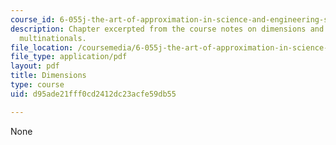 ```yaml
---
course_id: 6-055j-the-art-of-approximation-in-science-and-engineering-spring-2008
description: Chapter excerpted from the course notes on dimensions and the power of
  multinationals.
file_location: /coursemedia/6-055j-the-art-of-approximation-in-science-and-engineering-spring-2008/d95ade21fff0cd2412dc23acfe59db55_feb27a.pdf
file_type: application/pdf
layout: pdf
title: Dimensions
type: course
uid: d95ade21fff0cd2412dc23acfe59db55

---
```

None